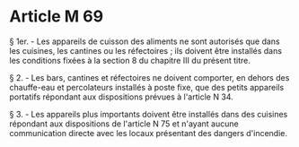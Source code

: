 # Article M 69

§ 1er. - Les appareils de cuisson des aliments ne sont autorisés que dans les cuisines, les cantines ou les réfectoires ; ils doivent être installés dans les conditions fixées à la section 8 du chapitre III du présent titre.

§ 2. - Les bars, cantines et réfectoires ne doivent comporter, en dehors des chauffe-eau et percolateurs installés à poste fixe, que des petits appareils portatifs répondant aux dispositions prévues à l'article N 34.

§ 3. - Les appareils plus importants doivent être installés dans des cuisines répondant aux dispositions de l'article N 75 et n'ayant aucune communication directe avec les locaux présentant des dangers d'incendie.
